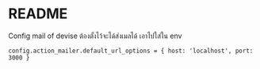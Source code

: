 # README

Config mail of devise ต้องตั้งไว้จะได้ส่งเมลได้
เอาไปใส่ใน env
```
config.action_mailer.default_url_options = { host: 'localhost', port: 3000 }
```
